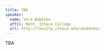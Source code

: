 ```yaml
---
title: TBA
speaker:
  name: Vera Babenko
  affil: Math, Ithaca College
  url: http://faculty.ithaca.edu/vbabenko/
---
```


TBA
